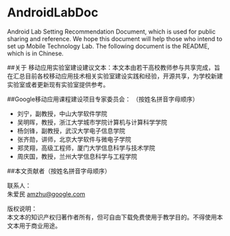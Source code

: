 # AndroidLabDoc
Android Lab Setting Recommendation Document, which is used for public sharing and reference. We hope this document will help those who intend to set up Mobile Technology Lab. The following document is the README, which is in Chinese.

##关于
移动应用实验室建设建议文本：本文本由若干高校教师参与共享完成，旨在汇总目前各校移动应用技术相关实验室建设实践和经验，开源共享，为学校新建实验室或者更新现有实验室提供参考。

##Google移动应用课程建设项目专家委员会：
（按姓名拼音字母顺序）
* 刘宁，副教授，中山大学软件学院
* 吴明晖，教授，浙江大学城市学院计算机与计算科学学院
* 杨剑锋，副教授，武汉大学电子信息学院
* 张齐勋，讲师，北京大学软件与微电子学院
* 郑灵翔，高级工程师，厦门大学信息科学与技术学院
* 周庆国，教授，兰州大学信息科学与工程学院

##本文贡献者（按姓名拼音字母顺序）


联系人：
<br>朱爱民 amzhu@google.com

版权说明：
<br>本文本的知识产权归著作者所有，但可自由下载免费使用于教学目的。不得使用本文本用于商业用途。
